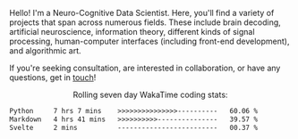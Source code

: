 Hello! I'm a Neuro-Cognitive Data Scientist. Here, you'll find a variety of projects that span across numerous fields. These include brain decoding, artificial neuroscience, information theory, different kinds of signal processing, human-computer interfaces (including front-end development), and algorithmic art. 

If you're seeking consultation, are interested in collaboration, or have any questions, get in <a href='mailto:desk@syrkis.com?subject=Getting%20in%20touch'>touch</a>!

<p align="center">Rolling seven day WakaTime coding stats:</p>
<!--START_SECTION:waka-->

```txt
Python     7 hrs 7 mins    >>>>>>>>>>>>>>>----------   60.06 %
Markdown   4 hrs 41 mins   >>>>>>>>>>---------------   39.57 %
Svelte     2 mins          -------------------------   00.37 %
```

<!--END_SECTION:waka-->
